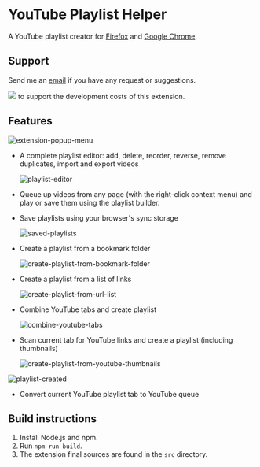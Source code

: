 # YouTube Playlist Helper

A YouTube playlist creator for [Firefox](https://addons.mozilla.org/en-US/firefox/addon/youtube-playlist-helper/) and [Google Chrome](https://chrome.google.com/webstore/detail/youtube-playlist-helper/ibdakohjhchaagmccfedeejmeillongg).

## Support

Send me an <a href="mailto:soufiane.sakhi.js@gmail.com?subject=YouTube Playlist Helper request">email</a> if you have any request or suggestions.

<a href="https://www.paypal.com/donate/?hosted_button_id=DXRGUUALQDKXW" alt="Donate">![](https://www.paypalobjects.com/en_US/i/btn/btn_donate_LG.gif)</a> to support the development costs of this extension.

## Features

![extension-popup-menu](https://raw.githubusercontent.com/soufianesakhi/youtube-playlist-helper/master/screenshots/extension-popup-menu.png)

- A complete playlist editor: add, delete, reorder, reverse, remove duplicates, import and export videos

  ![playlist-editor](https://raw.githubusercontent.com/soufianesakhi/youtube-playlist-helper/master/screenshots/playlist-editor.png)

- Queue up videos from any page (with the right-click context menu) and play or save them using the playlist builder.

- Save playlists using your browser's sync storage

  ![saved-playlists](https://raw.githubusercontent.com/soufianesakhi/youtube-playlist-helper/master/screenshots/saved-playlists.png)

- Create a playlist from a bookmark folder

  ![create-playlist-from-bookmark-folder](https://raw.githubusercontent.com/soufianesakhi/youtube-playlist-helper/master/screenshots/create-playlist-from-bookmark-folder.png)

- Create a playlist from a list of links

  ![create-playlist-from-url-list](https://raw.githubusercontent.com/soufianesakhi/youtube-playlist-helper/master/screenshots/create-playlist-from-url-list.png)

- Combine YouTube tabs and create playlist

  ![combine-youtube-tabs](https://raw.githubusercontent.com/soufianesakhi/youtube-playlist-helper/master/screenshots/combine-youtube-tabs.png)

- Scan current tab for YouTube links and create a playlist (including thumbnails)

  ![create-playlist-from-youtube-thumbnails](https://raw.githubusercontent.com/soufianesakhi/youtube-playlist-helper/master/screenshots/create-playlist-from-youtube-thumbnails.png)

![playlist-created](https://raw.githubusercontent.com/soufianesakhi/youtube-playlist-helper/master/screenshots/playlist-created.png)

- Convert current YouTube playlist tab to YouTube queue

## Build instructions

1. Install Node.js and npm.
2. Run `npm run build`.
3. The extension final sources are found in the `src` directory.
